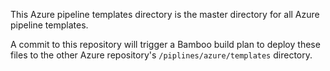 This Azure pipeline templates directory is the master directory for all Azure pipeline templates.

A commit to this repository will trigger a Bamboo build plan to deploy these files to the other Azure repository's `/piplines/azure/templates` directory.